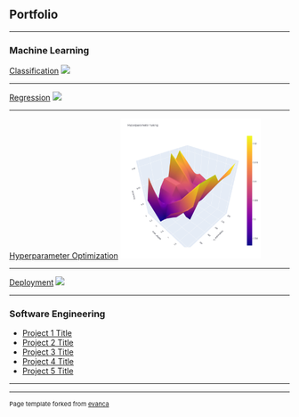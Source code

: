 ## Portfolio

---

### Machine Learning 

[Classification](/sample_page)
<img src="images/dummy_thumbnail.jpg?raw=true"/>

---
[Regression](/pdf/sample_presentation.pdf)
<img src="images/dummy_thumbnail.jpg?raw=true"/>

---
[Hyperparameter Optimization](http://example.com/)
<img src="images/GridSearchHyperTuning.png?raw=true" width=50% height=50%>

---
[Deployment](http://example.com/)
<img src="images/dummy_thumbnail.jpg?raw=true"/>

---


### Software Engineering

- [Project 1 Title](http://example.com/)
- [Project 2 Title](http://example.com/)
- [Project 3 Title](http://example.com/)
- [Project 4 Title](http://example.com/)
- [Project 5 Title](http://example.com/)

---




---
<p style="font-size:11px">Page template forked from <a href="https://github.com/evanca/quick-portfolio">evanca</a></p>
<!-- Remove above link if you don't want to attibute -->
